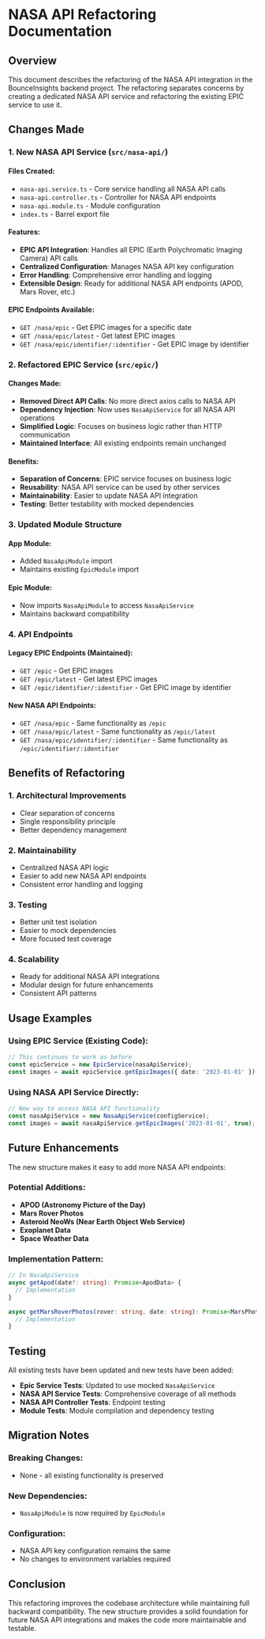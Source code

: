 # NASA API Refactoring Documentation

## Overview
This document describes the refactoring of the NASA API integration in the BounceInsights backend project. The refactoring separates concerns by creating a dedicated NASA API service and refactoring the existing EPIC service to use it.

## Changes Made

### 1. New NASA API Service (`src/nasa-api/`)

#### Files Created:
- `nasa-api.service.ts` - Core service handling all NASA API calls
- `nasa-api.controller.ts` - Controller for NASA API endpoints
- `nasa-api.module.ts` - Module configuration
- `index.ts` - Barrel export file

#### Features:
- **EPIC API Integration**: Handles all EPIC (Earth Polychromatic Imaging Camera) API calls
- **Centralized Configuration**: Manages NASA API key configuration
- **Error Handling**: Comprehensive error handling and logging
- **Extensible Design**: Ready for additional NASA API endpoints (APOD, Mars Rover, etc.)

#### EPIC Endpoints Available:
- `GET /nasa/epic` - Get EPIC images for a specific date
- `GET /nasa/epic/latest` - Get latest EPIC images
- `GET /nasa/epic/identifier/:identifier` - Get EPIC image by identifier

### 2. Refactored EPIC Service (`src/epic/`)

#### Changes Made:
- **Removed Direct API Calls**: No more direct axios calls to NASA API
- **Dependency Injection**: Now uses `NasaApiService` for all NASA API operations
- **Simplified Logic**: Focuses on business logic rather than HTTP communication
- **Maintained Interface**: All existing endpoints remain unchanged

#### Benefits:
- **Separation of Concerns**: EPIC service focuses on business logic
- **Reusability**: NASA API service can be used by other services
- **Maintainability**: Easier to update NASA API integration
- **Testing**: Better testability with mocked dependencies

### 3. Updated Module Structure

#### App Module:
- Added `NasaApiModule` import
- Maintains existing `EpicModule` import

#### Epic Module:
- Now imports `NasaApiModule` to access `NasaApiService`
- Maintains backward compatibility

### 4. API Endpoints

#### Legacy EPIC Endpoints (Maintained):
- `GET /epic` - Get EPIC images
- `GET /epic/latest` - Get latest EPIC images  
- `GET /epic/identifier/:identifier` - Get EPIC image by identifier

#### New NASA API Endpoints:
- `GET /nasa/epic` - Same functionality as `/epic`
- `GET /nasa/epic/latest` - Same functionality as `/epic/latest`
- `GET /nasa/epic/identifier/:identifier` - Same functionality as `/epic/identifier/:identifier`

## Benefits of Refactoring

### 1. **Architectural Improvements**
- Clear separation of concerns
- Single responsibility principle
- Better dependency management

### 2. **Maintainability**
- Centralized NASA API logic
- Easier to add new NASA API endpoints
- Consistent error handling and logging

### 3. **Testing**
- Better unit test isolation
- Easier to mock dependencies
- More focused test coverage

### 4. **Scalability**
- Ready for additional NASA API integrations
- Modular design for future enhancements
- Consistent API patterns

## Usage Examples

### Using EPIC Service (Existing Code):
```typescript
// This continues to work as before
const epicService = new EpicService(nasaApiService);
const images = await epicService.getEpicImages({ date: '2023-01-01' });
```

### Using NASA API Service Directly:
```typescript
// New way to access NASA API functionality
const nasaApiService = new NasaApiService(configService);
const images = await nasaApiService.getEpicImages('2023-01-01', true);
```

## Future Enhancements

The new structure makes it easy to add more NASA API endpoints:

### Potential Additions:
- **APOD (Astronomy Picture of the Day)**
- **Mars Rover Photos**
- **Asteroid NeoWs (Near Earth Object Web Service)**
- **Exoplanet Data**
- **Space Weather Data**

### Implementation Pattern:
```typescript
// In NasaApiService
async getApod(date?: string): Promise<ApodData> {
  // Implementation
}

async getMarsRoverPhotos(rover: string, date: string): Promise<MarsPhoto[]> {
  // Implementation
}
```

## Testing

All existing tests have been updated and new tests have been added:

- **Epic Service Tests**: Updated to use mocked `NasaApiService`
- **NASA API Service Tests**: Comprehensive coverage of all methods
- **NASA API Controller Tests**: Endpoint testing
- **Module Tests**: Module compilation and dependency testing

## Migration Notes

### Breaking Changes:
- None - all existing functionality is preserved

### New Dependencies:
- `NasaApiModule` is now required by `EpicModule`

### Configuration:
- NASA API key configuration remains the same
- No changes to environment variables required

## Conclusion

This refactoring improves the codebase architecture while maintaining full backward compatibility. The new structure provides a solid foundation for future NASA API integrations and makes the code more maintainable and testable. 